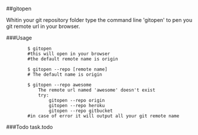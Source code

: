 ##gitopen

Whitin your git repository folder type the command line 'gitopen' to pen you git remote url in your  browser.


###Usage
```
		$ gitopen
		#this will open in your browser
		#the default remote name is origin

		$ gitopen --repo [remote name]
		# The default name is origin

		$ gitopen --repo awesome
			The remote url named 'awesome' doesn't exist
			try:
				gitopen --repo origin
				gitopen --repo heroku
				gitopen --repo gitbucket
		#in case of error it will output all your git remote name
```

###Todo
task.todo